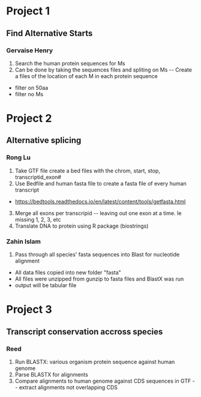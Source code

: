 # Project 1 
## Find Alternative Starts
### Gervaise Henry

1. Search the human protein sequences for Ms
2. Can be done by taking the sequences files and spliting on Ms -- Create a files of the location of each M in each protein sequence
 - filter on 50aa
 - filter no Ms

# Project 2
## Alternative splicing
### Rong Lu
1. Take GTF file create a bed files with the chrom, start, stop, transcriptid_exon#
2. Use Bedfile and human fasta file to create a fasta file of every human transcript
  - https://bedtools.readthedocs.io/en/latest/content/tools/getfasta.html
3. Merge all exons per transcripid -- leaving out one exon at a time.  Ie missing 1, 2, 3, etc
4. Translate DNA to protein using R package (biostrings)

### Zahin Islam 
1. Pass through all species' fasta sequences into Blast for nucleotide alignment 
* All data files copied into new folder "fasta" 
* All files were unzipped from gunzip to fasta files and BlastX was run 
* output will be tabular file 

# Project 3
## Transcript conservation accross species
### Reed
1. Run BLASTX: various organism protein sequence against human genome
2. Parse BLASTX for alignments
3. Compare alignments to human genome against CDS sequences in GTF -- extract alignments not overlapping CDS
